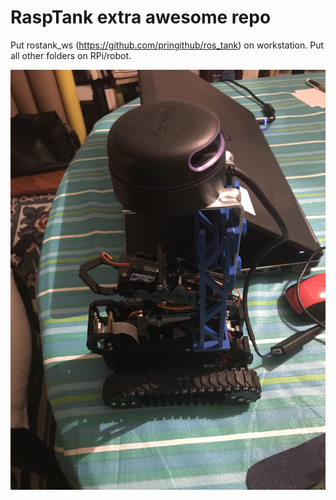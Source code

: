 # RaspTank extra awesome repo


Put rostank_ws (https://github.com/pringithub/ros_tank) on workstation. Put all other folders on RPi/robot.

![](./media/rasptank.jpeg)
